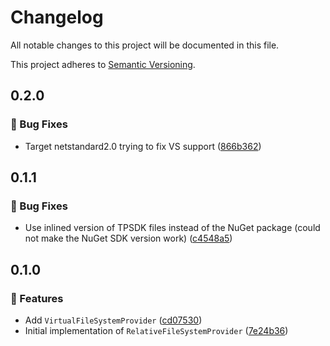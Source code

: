 # Changelog

All notable changes to this project will be documented in this file.

This project adheres to [Semantic Versioning](https://semver.org/spec/v2.0.0.html).

<!-- EasyBuild: START -->
<!-- last_commit_released: 866b3620ca92ef200caef706d73db047ea98956a -->
<!-- EasyBuild: END -->

## 0.2.0

### 🐞 Bug Fixes

- Target netstandard2.0 trying to fix VS support ([866b362](https://github.com/easybuild-org/EasyBuild.FileSystemProvider/commit/866b3620ca92ef200caef706d73db047ea98956a))

## 0.1.1

### 🐞 Bug Fixes

- Use inlined version of TPSDK files instead of the NuGet package (could not make the NuGet SDK version work) ([c4548a5](https://github.com/easybuild-org/EasyBuild.FileSystemProvider/commit/c4548a5433a2732aad9f9d5ca090bdcc60bd517c))

## 0.1.0

### 🚀 Features

- Add `VirtualFileSystemProvider` ([cd07530](https://github.com/easybuild-org/EasyBuild.FileSystemProvider/commit/cd075303effc4b43838f4effed5860a6e0bfca6f))
- Initial implementation of `RelativeFileSystemProvider` ([7e24b36](https://github.com/easybuild-org/EasyBuild.FileSystemProvider/commit/7e24b3670733dd6abf272c8d5fe1f7a68ac91d56))
